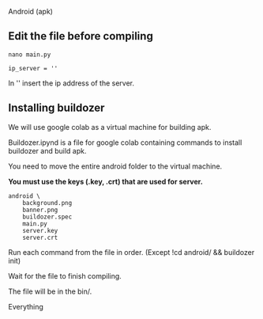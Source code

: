 Android (apk)

## Edit the file before compiling

```
nano main.py

ip_server = ''
```
In '' insert the ip address of the server.

## Installing buildozer

We will use google colab as a virtual machine for building apk.

Buildozer.ipynd is a file for google colab containing commands to install buildozer and build apk.

You need to move the entire android folder to the virtual machine.

__You must use the keys (.key, .crt) that are used for server.__

```
android \
    background.png
    banner.png
    buildozer.spec
    main.py
    server.key
    server.crt
```

Run each command from the file in order. (Except !cd android/ && buildozer init)

Wait for the file to finish compiling.

The file will be in the bin/.

Everything